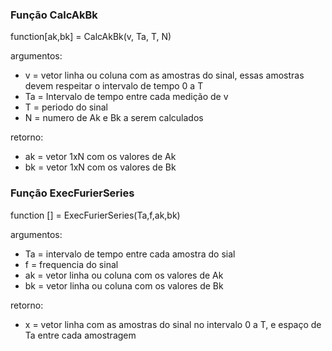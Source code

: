 ### Função CalcAkBk
function[ak,bk] = CalcAkBk(v, Ta, T, N)

argumentos:
* v = vetor linha ou coluna com as amostras do sinal, essas amostras devem respeitar o intervalo de tempo 0 a T
* Ta = Intervalo de tempo entre cada medição de v
* T = periodo do sinal
* N = numero de Ak e Bk a serem calculados  

retorno:
* ak = vetor 1xN com os valores de Ak
* bk = vetor 1xN com os valores de Bk

### Função ExecFurierSeries
function [] = ExecFurierSeries(Ta,f,ak,bk)  

argumentos:
* Ta = intervalo de tempo entre cada amostra do sial
* f  = frequencia do sinal
* ak = vetor linha ou coluna com os valores de Ak
* bk = vetor linha ou coluna com os valores de Bk  

retorno:
* x = vetor linha com as amostras do sinal no intervalo 0 a T, e espaço de Ta entre cada amostragem
